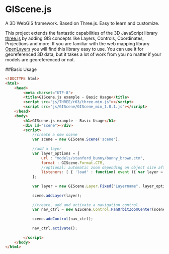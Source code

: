 # GIScene.js
A 3D WebGIS framework. Based on Three.js. Easy to learn and customize.

This project extends the fantastic capabilities of the 3D JavaScript library [three.js](https://github.com/mrdoob/three.js/) by adding GIS concepts like Layers, Controls, Coordinates, Projections and more.
If you are familiar with the web mapping library [OpenLayers](http://openlayers.org/) you will find this library easy to use.
You can use it for georeferenced 3D data, but it takes a lot of work from you no matter if your models are georeferenced or not.

##Basic Usage
```html
<!DOCTYPE html>
<html>
	<head>
		<meta charset="UTF-8">
		<title>GIScene.js example - Basic Usage</title>
		<script src="js/THREE/r63/three.min.js"></script>
		<script src="js/GIScene/GIScene_min_1.0.1.js"></script>
	</head>
	<body>
		<h1>GIScene.js example - Basic Usage</h1>
		<div id="scene"></div>
		<script>
			//create a new scene
			var scene = new GIScene.Scene('scene');
			
			//add a layer
			var layer_options = {
				url : "models/stanford_bunny/bunny_brown.ctm",
				format : GIScene.Format.CTM,
				//optional: automatic zoom depending on object size after layer has been loaded
				listeners: [ { 'load' : function( event ){ var layer = event.content; scene.setCenter(event.content.boundingBox.center(), new THREE.Vector3(0, 0, event.content.boundingBox.getBoundingSphere().radius*2)); } } ]
			};
			
			var layer = new GIScene.Layer.Fixed("Layername", layer_options);
			
			scene.addLayer(layer);
			
			//create, add and activate a navigation control
			var nav_ctrl = new GIScene.Control.PanOrbitZoomCenter(scene.camera);
			
			scene.addControl(nav_ctrl);
			
			nav_ctrl.activate();
			
		</script>
	</body>
</html>
```
